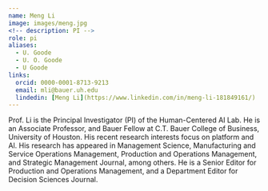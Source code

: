 ```yaml
---
name: Meng Li
image: images/meng.jpg
<!-- description: PI -->
role: pi
aliases:
  - U. Goode
  - U. O. Goode
  - U Goode
links:
  orcid: 0000-0001-8713-9213
  email: mli@bauer.uh.edu
  lindedin: [Meng Li](https://www.linkedin.com/in/meng-li-181849161/)
---
```


Prof. Li is the Principal Investigator (PI) of the Human-Centered AI Lab. He is an Associate Professor, and Bauer Fellow at C.T. Bauer College of Business, University of Houston. His recent research interests focus on platform and Al. His research has appeared in Management Science, Manufacturing and Service Operations Management, Production and Operations Management, and Strategic Management Journal, among others. He is a Senior Editor for Production and Operations Management, and a Department Editor for Decision Sciences Journal.
